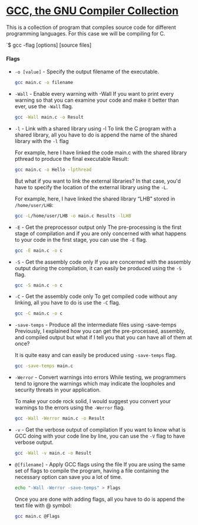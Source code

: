 # [GCC, the GNU Compiler Collection](https://gcc.gnu.org/)

This is a collection of program that compiles source code for different programming languages. For this case we will be compiling for C.

`$ gcc -flag [options] [source files]

#### Flags

- `-o [value]` - Specify the output filename of the executable.
  ```sh
  gcc main.c -o filename
  ```
- `-Wall` - Enable every warning with -Wall
  If you want to print every warning so that you can examine your code and make it better than ever, use the `-Wall` flag.
  ```sh
  gcc -Wall main.c -o Result
  ```
- `-l` - Link with a shared library using -l
  To link the C program with a shared library, all you have to do is append the name of the shared library with the `-l` flag

  For example, here I have linked the code main.c with the shared library pthread to produce the final executable Result:

  ```sh
  gcc main.c -o Hello -lpthread
  ```

  But what if you want to link the external libraries? In that case, you'd have to specify the location of the external library using the `-L`.

  For example, here, I have linked the shared library “LHB” stored in `/home/user/LHB`:

  ```sh
  gcc -L/home/user/LHB -o main.c Results -lLHB
  ```

- `-E` - Get the preprocessor output only
  The pre-processing is the first stage of compilation and if you are only concerned with what happens to your code in the first stage, you can use the `-E` flag.
  ```sh
  gcc -E main.c -o c
  ```
- `-S` - Get the assembly code only
  If you are concerned with the assembly output during the compilation, it can easily be produced using the `-S` flag.
  ```sh
  gcc -S main.c -o c
  ```
- `-C` - Get the assembly code only
  To get compiled code without any linking, all you have to do is use the `-C` flag.
  ```bash
  gcc -C main.c -o c
  ```
- `-save-temps` - Produce all the intermediate files using -save-temps
  Previously, I explained how you can get the pre-processed, assembly, and compiled output but what if I tell you that you can have all of them at once?

  It is quite easy and can easily be produced using `-save-temps` flag.

  ```bash
  gcc -save-temps main.c
  ```

- `-Werror` - Convert warnings into errors
  While testing, we programmers tend to ignore the warnings which may indicate the loopholes and security threats in your application.

  To make your code rock solid, I would suggest you convert your warnings to the errors using the `-Werror` flag.

  ```sh
  gcc -Wall -Werror main.c -o Result
  ```

- `-v` - Get the verbose output of compilation
  If you want to know what is GCC doing with your code line by line, you can use the `-V` flag to have verbose output.

  ```sh
  gcc -Wall -v main.c -o Result
  ```

- `@[filename]` - Apply GCC flags using the file
  If you are using the same set of flags to compile the program, having a file containing the necessary option can save you a lot of time.

  ```sh
  echo "-Wall -Werror -save-temps" > Flags
  ```

  Once you are done with adding flags, all you have to do is append the text file with @ symbol:

  ```sh
  gcc main.c @Flags
  ```

